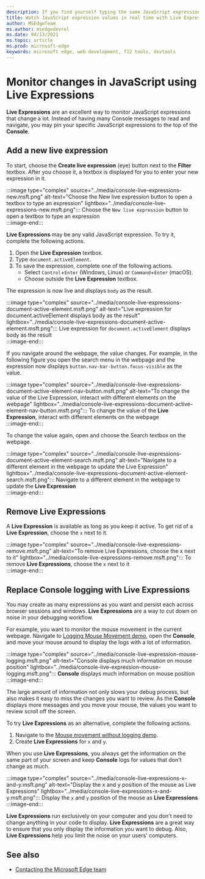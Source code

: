 ```yaml
---
description: If you find yourself typing the same JavaScript expressions into the Console repeatedly, try Live Expressions instead.
title: Watch JavaScript expression values in real time with Live Expressions
author: MSEdgeTeam
ms.author: msedgedevrel
ms.date: 04/13/2021
ms.topic: article
ms.prod: microsoft-edge
keywords: microsoft edge, web development, f12 tools, devtools
---
```

# Monitor changes in JavaScript using Live Expressions  

**Live Expressions** are an excellent way to monitor JavaScript expressions that change a lot.    Instead of having many Console messages to read and navigate, you may pin your specific JavaScript expressions to the top of the **Console**.  

## Add a new live expression  

To start, choose the **Create live expression** \(eye\) button next to the **Filter** textbox.  After you choose it, a textbox is displayed for you to enter your new expression in it.  

:::image type="complex" source="../media/console-live-expressions-new.msft.png" alt-text="Choose the New live expression button to open a textbox to type an expression" lightbox="../media/console-live-expressions-new.msft.png":::
    Choose the `New live expression` button to open a textbox to type an expression  
:::image-end:::  

**Live Expressions** may be any valid JavaScript expression.  To try it, complete the following actions.  

1.  Open the **Live Expression** textbox.  
1.  Type `document.activeElement`.  
1.  To save the expression, complete one of the following actions.  
    *   Select `Control`+`Enter` \(Windows, Linux\) or `Command`+`Enter` \(macOS\).  
    *   Choose outside the **Live Expression** textbox.  
        
The expression is now live and displays `body` as the result.  

:::image type="complex" source="../media/console-live-expressions-document-active-element.msft.png" alt-text="Live expression for document.activeElement displays body as the result" lightbox="../media/console-live-expressions-document-active-element.msft.png":::
    Live expression for `document.activeElement` displays body as the result  
:::image-end:::  

If you navigate around the webpage, the value changes.  For example, in the following figure you open the search menu in the webpage and the expression now displays `button.nav-bar-button.focus-visible` as the value.  

:::image type="complex" source="../media/console-live-expressions-document-active-element-nav-button.msft.png" alt-text="To change the value of the Live Expression, interact with different elements on the webpage" lightbox="../media/console-live-expressions-document-active-element-nav-button.msft.png":::
    To change the value of the **Live Expression**, interact with different elements on the webpage  
:::image-end:::  

To change the value again, open and choose the Search textbox on the webpage.  

:::image type="complex" source="../media/console-live-expressions-document-active-element-search.msft.png" alt-text="Navigate to a different element in the webpage to update the Live Expression" lightbox="../media/console-live-expressions-document-active-element-search.msft.png":::
    Navigate to a different element in the webpage to update the **Live Expression**  
:::image-end:::  

## Remove Live Expressions  

A **Live Expression** is available as long as you keep it active.  To get rid of a **Live Expression**, choose the `x` next to it.  

:::image type="complex" source="../media/console-live-expressions-remove.msft.png" alt-text="To remove Live Expressions, choose the x next to it" lightbox="../media/console-live-expressions-remove.msft.png":::
    To remove **Live Expressions**, choose the `x` next to it  
:::image-end:::  

## Replace Console logging with Live Expressions  

You may create as many expressions as you want and persist each across browser sessions and windows.  **Live Expressions** are a way to cut down on noise in your debugging workflow.  

For example, you want to monitor the mouse movement in the current webpage.  Navigate to [Logging Mouse Movement demo][GithubMicrosoftedgeDevtoolssamplesConsoleMousemoveHtml], open the **Console**, and move your mouse around to display the logs with a lot of information.  

:::image type="complex" source="../media/console-live-expression-mouse-logging.msft.png" alt-text="Console displays much information on mouse position" lightbox="../media/console-live-expression-mouse-logging.msft.png":::
    **Console** displays much information on mouse position  
:::image-end:::  

The large amount of information not only slows your debug process, but also makes it easy to miss the changes you want to review.  As the **Console** displays more messages and you move your mouse, the values you want to review scroll off the screen.  

To try **Live Expressions** as an alternative, complete the following actions.  

1.  Navigate to the [Mouse movement without logging demo][GithubMicrosoftedgeDevtoolssamplesConsoleMouseNoLogHtml].  
1.  Create **Live Expressions** for `x` and `y`.  
    
When you use **Live Expressions**, you always get the information on the same part of your screen and keep **Console** logs for values that don't change as much.

:::image type="complex" source="../media/console-live-expressions-x-and-y.msft.png" alt-text="Display the x and y position of the mouse as Live Expressions" lightbox="../media/console-live-expressions-x-and-y.msft.png":::
    Display the `x` and `y` position of the mouse as **Live Expressions**  
:::image-end:::  

**Live Expressions** run exclusively on your computer and you don't need to change anything in your code to display.  **Live Expressions** are a great way to ensure that you only display the information you want to debug.  Also, **Live Expressions** help you limit the noise on your users' computers.


<!-- ====================================================================== -->
## See also

*  [Contacting the Microsoft Edge team][Contact]


<!-- ====================================================================== -->
<!-- links -->
[Contact]: ../../contact.md "Contacting the Microsoft Edge team | Microsoft Edge Developer documentation"
[GithubMicrosoftedgeDevtoolssamplesConsoleMousemoveHtml]: https://microsoftedge.github.io/DevToolsSamples/console/mousemove.html "Console messages examples: Using table | GitHub"  
[GithubMicrosoftedgeDevtoolssamplesConsoleMouseNoLogHtml]: https://microsoftedge.github.io/DevToolsSamples/console/mousemove-no-log.html "Mouse movement without logging | GitHub"  
